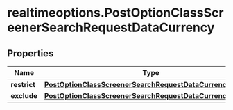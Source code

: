 # realtimeoptions.PostOptionClassScreenerSearchRequestDataCurrency

## Properties

Name | Type | Description | Notes
------------ | ------------- | ------------- | -------------
**restrict** | [**PostOptionClassScreenerSearchRequestDataCurrencyRestrict**](PostOptionClassScreenerSearchRequestDataCurrencyRestrict.md) |  | [optional] 
**exclude** | [**PostOptionClassScreenerSearchRequestDataCurrencyExclude**](PostOptionClassScreenerSearchRequestDataCurrencyExclude.md) |  | [optional] 


